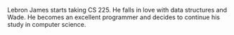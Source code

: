 Lebron James starts taking CS 225. He falls in love with data structures and Wade. He becomes an excellent programmer and decides to continue his study in computer science.

